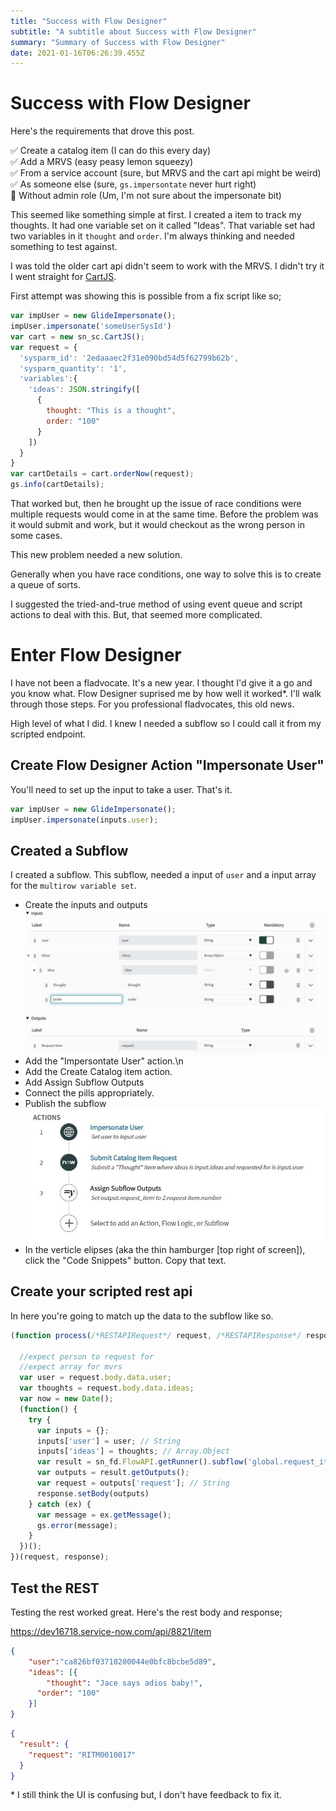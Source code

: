 ```yaml
---
title: "Success with Flow Designer"
subtitle: "A subtitle about Success with Flow Designer"
summary: "Summary of Success with Flow Designer"
date: 2021-01-16T06:26:39.455Z
---
```


# Success with Flow Designer

Here's the requirements that drove this post.

✅ Create a catalog item (I can do this every day)\
✅ Add a MRVS (easy peasy lemon squeezy)\
✅ From a service account (sure, but MRVS and the cart api might be weird)\
✅ As someone else (sure, `gs.impersontate` never hurt right)\
🛑 Without admin role (Um, I'm not sure about the impersonate bit)

This seemed like something simple at first.  I created a item to track my thoughts.  It had one variable set on it called "Ideas".  That variable set had two variables in it `thought` and `order`.  I'm always thinking and needed something to test against.  

I was told the older cart api didn't seem to work with the MRVS.  I didn't try it I went straight for [CartJS](https://developer.servicenow.com/dev.do#!/reference/api/paris/server/sn_sc-namespace/c_CartJSScoped).

First attempt was showing this is possible from a fix script like so;

```js
var impUser = new GlideImpersonate();
impUser.impersonate('someUserSysId')
var cart = new sn_sc.CartJS();
var request = {
  'sysparm_id': '2edaaaec2f31e090bd54d5f62799b62b',
  'sysparm_quantity': '1',
  'variables':{
    'ideas': JSON.stringify([
      {
        thought: "This is a thought", 
        order: "100"
      }
    ])
  }
}
var cartDetails = cart.orderNow(request);
gs.info(cartDetails);
```

That worked but, then he brought up the issue of race conditions were multiple requests would come in at the same time.  Before the problem was it would submit and work, but it would checkout as the wrong person in some cases.

This new problem needed a new solution.  

Generally when you have race conditions, one way to solve this is to create a queue of sorts.

I suggested the tried-and-true method of using event queue and script actions to deal with this.  But, that seemed more complicated.  

# Enter Flow Designer

I have not been a fladvocate.  It's a new year.  I thought I'd give it a go and you know what.  Flow Designer suprised me by how well it worked*.  I'll walk through those steps.  For you professional fladvocates, this old news.

High level of what I did.  I knew I needed a subflow so I could call it from my scripted endpoint.  


## Create Flow Designer Action "Impersonate User"

You'll need to set up the input to take a user.  That's it.

```js
var impUser = new GlideImpersonate();
impUser.impersonate(inputs.user);
```

## Created a Subflow

I created a subflow.  This subflow, needed a input of `user` and a input array for the `multirow variable set`. 

- Create the inputs and outputs
  ![Input and Outputs](fd-input-output.jpg)
- Add the "Impersontate User" action.\n
- Add the Create Catalog item action.
- Add Assign Subflow Outputs
- Connect the pills appropriately.
- Publish the subflow
  ![Subflow](fd-subflow.jpg)
- In the verticle elipses (aka the thin hamburger \[top right of screen\]), click the "Code Snippets" button.  Copy that text.

## Create your scripted rest api

In here you're going to match up the data to the subflow like so.

```js
(function process(/*RESTAPIRequest*/ request, /*RESTAPIResponse*/ response) {

  //expect person to request for 
  //expect array for mvrs
  var user = request.body.data.user;
  var thoughts = request.body.data.ideas;
  var now = new Date();
  (function() {
    try {
      var inputs = {};
      inputs['user'] = user; // String 
      inputs['ideas'] = thoughts; // Array.Object 
      var result = sn_fd.FlowAPI.getRunner().subflow('global.request_item_for_person').inForeground().withInputs(inputs).run();
      var outputs = result.getOutputs();
      var request = outputs['request']; // String
      response.setBody(outputs)
    } catch (ex) {
      var message = ex.getMessage();
      gs.error(message);
    }
  })();
})(request, response);
```

## Test the REST

Testing the rest worked great.  Here's the rest body and response;

https://dev16718.service-now.com/api/8821/item

```json
{
	"user":"ca826bf03710200044e0bfc8bcbe5d89",
	"ideas": [{
		"thought": "Jace says adios baby!", 
	  "order": "100"
	}]
}
```

```json
{
  "result": {
    "request": "RITM0010017"
  }
}
```

\* I still think the UI is confusing but, I don't have feedback to fix it.